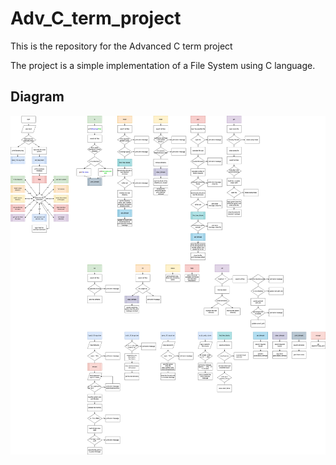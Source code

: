 # Adv_C_term_project
This is the repository for the Advanced C term project


The project is a simple implementation of a File System using C language.

## Diagram
![Diagram](final_project.png)